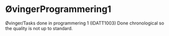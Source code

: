# ØvingerProgrammering1
Øvinger/Tasks done in programmering 1 (IDATT1003)
Done chronological so the quality is not up to standard.
